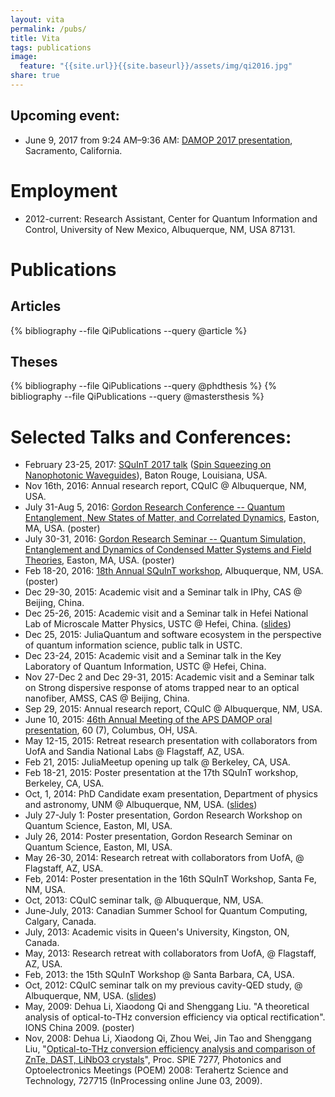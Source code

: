 ```yaml
---
layout: vita
permalink: /pubs/
title: Vita
tags: publications
image:
  feature: "{{site.url}}{{site.baseurl}}/assets/img/qi2016.jpg"
share: true
---
```

## Upcoming event:

 - June 9, 2017 from 9:24 AM–9:36 AM: [DAMOP 2017 presentation](http://meetings.aps.org/Meeting/DAMOP17/Session/T7.8), Sacramento, California.

# Employment

- 2012-current: Research Assistant, Center for Quantum Information and Control, University of New Mexico, Albuquerque, NM, USA 87131.


# Publications

## Articles

 {% bibliography --file QiPublications --query @article %}

## Theses

 {% bibliography --file QiPublications --query @phdthesis %}
 {% bibliography --file QiPublications --query @mastersthesis %}

# Selected Talks and Conferences:

 - February 23-25, 2017: [SQuInT 2017 talk](/en/2016/12/16/squint-2017-talk.html) ([Spin Squeezing on Nanophotonic Waveguides](http://physics.unm.edu/SQuInT/2017/abstracts.php?person_id=480)), Baton Rouge, Louisiana, USA.
 - Nov 16th, 2016: Annual research report, CQuIC @ Albuquerque, NM, USA.
 - July 31-Aug 5, 2016: [Gordon Research Conference -- Quantum Entanglement, New States of Matter, and Correlated Dynamics](https://www.grc.org/programs.aspx?id=14962), Easton, MA, USA. (poster)
 - July 30-31, 2016: [Gordon Research Seminar -- Quantum Simulation, Entanglement and Dynamics of Condensed Matter Systems and Field Theories](https://www.grc.org/programs.aspx?id=16636), Easton, MA, USA. (poster)
 - Feb 18-20, 2016: [18th Annual SQuInT workshop](http://physics.unm.edu/SQuInT/2016/abstracts.php?person_id=376), Albuquerque, NM, USA. (poster)
 - Dec 29-30, 2015: Academic visit and a Seminar talk in IPhy, CAS @ Beijing, China.
 - Dec 25-26, 2015: Academic visit and a Seminar talk in Hefei National Lab of Microscale Matter Physics, USTC @ Hefei, China. ([slides](https://github.com/i2000s/2015USTC/releases))
 - Dec 25, 2015: JuliaQuantum and software ecosystem in the perspective of quantum information science, public talk in USTC.
 - Dec 23-24, 2015: Academic visit and a Seminar talk in the Key Laboratory of Quantum Information, USTC @ Hefei, China.
 - Nov 27-Dec 2 and Dec 29-31, 2015: Academic visit and a Seminar talk on Strong dispersive response of atoms trapped near to an optical nanofiber, AMSS, CAS @ Beijing, China.
 - Sep 29, 2015: Annual research report, CQuIC @ Albuquerque, NM, USA.
 - June 10, 2015: [46th Annual Meeting of the APS DAMOP oral presentation](http://meetings.aps.org/Meeting/DAMOP15/Session/H6.9), 60 (7), Columbus, OH, USA.
 - May 12-15, 2015: Retreat research presentation with collaborators from UofA and Sandia National Labs @ Flagstaff, AZ, USA.
 - Feb 21, 2015: JuliaMeetup opening up talk @ Berkeley, CA, USA.
 - Feb 18-21, 2015: Poster presentation at the 17th SQuInT workshop, Berkeley, CA, USA.
 - Oct, 1, 2014: PhD Candidate exam presentation, Department of physics and astronomy, UNM @ Albuquerque, NM, USA. ([slides](https://github.com/i2000s/2014Candidacy/releases))
 - July 27-July 1: Poster presentation, Gordon Research Workshop on Quantum Science, Easton, MI, USA.
 - July 26, 2014: Poster presentation, Gordon Research Seminar on Quantum Science, Easton, MI, USA.
 - May 26-30, 2014: Research retreat with collaborators from UofA, @ Flagstaff, AZ, USA.
 - Feb, 2014: Poster presentation in the 16th SQuInT Workshop, Santa Fe, NM, USA.
 - Oct, 2013: CQuIC seminar talk, @ Albuquerque, NM, USA.
 - June-July, 2013: Canadian Summer School for Quantum Computing, Calgary, Canada.
 - July, 2013: Academic visits in Queen's University, Kingston, ON, Canada.
 - May, 2013: Research retreat with collaborators from UofA, @ Flagstaff, AZ, USA.
 - Feb, 2013: the 15th SQuInT Workshop @ Santa Barbara, CA, USA.
 - Oct, 2012: CQuIC seminar talk on my previous cavity-QED study, @ Albuquerque, NM, USA. ([slides](https://github.com/i2000s/2013CollectiveEffects/releases))
 - May, 2009: Dehua Li, Xiaodong Qi and  Shenggang Liu. "A theoretical analysis of optical-to-THz conversion efficiency via optical rectification". IONS China 2009. (poster)
 - Nov, 2008:  Dehua Li, Xiaodong Qi, Zhou Wei, Jin Tao and Shenggang Liu, "[Optical-to-THz conversion efficiency analysis and comparison of ZnTe, DAST, LiNbO3 crystals](http://dx.doi.org/10.1117/12.821583)", Proc. SPIE 7277, Photonics and Optoelectronics Meetings (POEM) 2008: Terahertz Science and Technology, 727715 (InProcessing online June 03, 2009).
